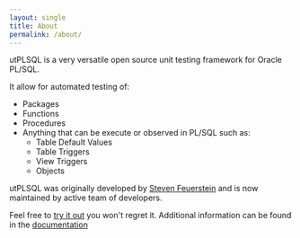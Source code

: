 ```yaml
---
layout: single
title: About
permalink: /about/
---
```


utPLSQL is a very versatile open source unit testing framework for Oracle PL/SQL.

It allow for automated testing of:

* Packages
* Functions
* Procedures
* Anything that can be execute or observed in PL/SQL such as:
	* Table Default Values
	* Table Triggers
	* View Triggers
	* Objects
   

utPLSQL was originally developed by [Steven Feuerstein](http://stevenfeuerstein.com/) and is now maintained by active team of developers.

Feel free to [try it out](/downloads) you won't regret it.   Additional information can be found in the [documentation](/documentation)
